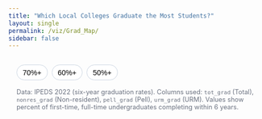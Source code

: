 ```yaml
---
title: "Which Local Colleges Graduate the Most Students?"
layout: single
permalink: /viz/Grad_Map/
sidebar: false
---
```


<div class="viz-wrap">
  <div class="viz-controls">
    <button class="threshold-btn" data-threshold="70">70%+</button>
    <button class="threshold-btn" data-threshold="60">60%+</button>
    <button class="threshold-btn" data-threshold="50">50%+</button>
  </div>

  <div id="us-gradrate-map"></div>
  <div id="state-summary" class="state-summary"></div>
  <div id="table-wrap" class="table-wrap" aria-live="polite"></div>

  <p class="footnote">
    Data: IPEDS 2022 (six-year graduation rates). Columns used: <code>tot_grad</code> (Total),
    <code>nonres_grad</code> (Non-resident), <code>pell_grad</code> (Pell), <code>urm_grad</code> (URM).
    Values show percent of first-time, full-time undergraduates completing within 6 years.
  </p>
</div>

<style>
  .viz-wrap { max-width: 1100px; margin: 0 auto; padding: 1rem; }
  .viz-controls { display: flex; gap: .5rem; margin-bottom: .5rem; }
  .threshold-btn {
    border: 1px solid #CBD5E1; background: #fff; padding: .4rem .7rem; border-radius: 999px;
    font-size: .9rem; cursor: pointer;
  }
  .threshold-btn.active { background: #2563EB; color: #fff; border-color: #1D4ED8; }
  #us-gradrate-map { width: 100%; height: auto; }
  .tooltip {
    position: fixed; transform: translate(-50%, -120%); pointer-events: none;
    background: rgba(255,255,255,.96); border: 1px solid #E5E7EB; border-radius: .375rem;
    padding: .25rem .5rem; font-size: .8rem; color: #111827; z-index: 50; box-shadow: 0 1px 4px rgba(0,0,0,.08);
  }
  .state-summary { margin: .5rem 0 0.5rem; font-weight: 600; }
  .table-wrap { overflow-x: auto; }
  table { min-width: 640px; border-collapse: collapse; width: 100%; font-size: .92rem; }
  thead tr { background: #F8FAFC; }
  th, td { padding: .5rem .6rem; border-top: 1px solid #E5E7EB; text-align: left; }
  th.num, td.num { text-align: right; white-space: nowrap; }
  tbody tr:nth-child(odd) { background: #FAFAFA; }
  .footnote { margin-top: .5rem; color: #6B7280; font-size: .8rem; }
  .clear-btn { font-size: .85rem; color: #2563EB; background: none; border: none; padding: 0; cursor: pointer; }
</style>

<link rel="preconnect" href="https://cdn.skypack.dev" />

<script type="module">
  import React, { useEffect, useMemo, useState } from "https://cdn.skypack.dev/react@18";
  import { createRoot } from "https://cdn.skypack.dev/react-dom@18/client";
  import { ComposableMap, Geographies, Geography } from "https://cdn.skypack.dev/react-simple-maps@3";
  import Papa from "https://cdn.skypack.dev/papaparse@5.4.1";

  const e = React.createElement;
  const GEO_URL = "https://cdn.jsdelivr.net/npm/us-atlas@3/states-10m.json";
  const STATE_NAME_TO_CODE = { Alabama:"AL", Alaska:"AK", Arizona:"AZ", Arkansas:"AR", California:"CA", Colorado:"CO", Connecticut:"CT", Delaware:"DE", "District of Columbia":"DC", Florida:"FL", Georgia:"GA", Hawaii:"HI", Idaho:"ID", Illinois:"IL", Indiana:"IN", Iowa:"IA", Kansas:"KS", Kentucky:"KY", Louisiana:"LA", Maine:"ME", Maryland:"MD", Massachusetts:"MA", Michigan:"MI", Minnesota:"MN", Mississippi:"MS", Missouri:"MO", Montana:"MT", Nebraska:"NE", Nevada:"NV", "New Hampshire":"NH", "New Jersey":"NJ", "New Mexico":"NM", "New York":"NY", "North Carolina":"NC", "North Dakota":"ND", Ohio:"OH", Oklahoma:"OK", Oregon:"OR", Pennsylvania:"PA", "Rhode Island":"RI", "South Carolina":"SC", "South Dakota":"SD", Tennessee:"TN", Texas:"TX", Utah:"UT", Vermont:"VT", Virginia:"VA", Washington:"WA", "West Virginia":"WV", Wisconsin:"WI", Wyoming:"WY" };

  function num(v){ if(v==null||v==="") return NaN; const n=typeof v==="number"?v:parseFloat(String(v)); return Number.isFinite(n)?n:NaN; }
  function toNum(v){ const n=num(v); return Number.isFinite(n)?n:null; }
  function fmtPct(v){ const n=num(v); return Number.isFinite(n)?`${Math.round(n)}%`:"—"; }
  function codeToName(code){ for(const [k,v] of Object.entries(STATE_NAME_TO_CODE)) if(v===code) return k; return code; }

  function App(){
    const [data,setData]=useState([]);
    const [threshold,setThreshold]=useState(70);
    const [selectedState,setSelectedState]=useState(null);
    const [hover,setHover]=useState(null);

    // CSV lives alongside this page's route: /viz/Grad_Map/ipeds_gradrate.csv
    const csvUrl = "{{ '/viz/Grad_Map/ipeds_gradrate.csv' | relative_url }}";

    useEffect(()=>{
      Papa.parse(csvUrl, {
        download:true, header:true, skipEmptyLines:true,
        complete:(res)=>{
          const rows=(res.data||[]).map(r=>({
            ...r,
            tot_grad: toNum(r.tot_grad),
            nonres_grad: toNum(r.nonres_grad),
            pell_grad: toNum(r.pell_grad),
            urm_grad: toNum(r.urm_grad),
          }));
          setData(rows);
        }
      });
    },[]);

    useEffect(()=>{
      const btns = Array.from(document.querySelectorAll(".threshold-btn"));
      for(const b of btns){
        const setActive=()=>{ btns.forEach(x=>x.classList.remove("active")); b.classList.add("active"); };
        const t = parseInt(b.getAttribute("data-threshold"));
        if(t===threshold) setActive();
        b.addEventListener("click", ()=>{ setThreshold(t); setActive(); });
      }
    },[threshold]);

    const byState = useMemo(()=>{
      const map={};
      for(const r of data){
        const code=STATE_NAME_TO_CODE[r.state];
        const g=typeof r.tot_grad==="number"?r.tot_grad:NaN;
        if(!code||Number.isNaN(g)) continue;
        if(g>=threshold){ (map[code]??=[]).push(r); }
      }
      for(const k of Object.keys(map)){
        map[k].sort((a,b)=>(num(b.tot_grad)-num(a.tot_grad)) || String(a["institution name"]).localeCompare(String(b["institution name"])));
      }
      return map;
    },[data,threshold]);

    const tableRows = selectedState ? (byState[selectedState]||[]) : [];

    return e("div", null,
      e(ComposableMap, { projection:"geoAlbersUsa", width:980, height:580, style:{width:"100%",height:"auto",background:"#fff"} },
        e(Geographies, { geography:GEO_URL }, ({ geographies }) =>
          geographies.map((geo)=>{
            const name=geo.properties.name;
            const code=STATE_NAME_TO_CODE[name];
            const count=(code && byState[code]) ? byState[code].length : 0;
            const isActive = selectedState===code;
            return e(Geography, {
              key:geo.rsmKey, geography:geo,
              onMouseMove:(evt)=>{ const x=evt.clientX, y=evt.clientY; setHover({text:`${name}: ${count} institution${count===1?"":"s"}`, x, y}); },
              onMouseLeave:()=>setHover(null),
              onClick:()=>setSelectedState(code||null),
              style:{
                default:{ fill:isActive?"#2563EB":"#E5E7EB", outline:"none", stroke:"#9CA3AF", strokeWidth:.6 },
                hover:{ fill:isActive?"#1D4ED8":"#D1D5DB", outline:"none", stroke:"#6B7280", strokeWidth:.8 },
                pressed:{ fill:"#1D4ED8", outline:"none" }
              }
            });
          })
        )
      ),
      hover && e("div", { className:"tooltip", style:{ left:hover.x, top:hover.y } }, hover.text),
      e("div", null,
        selectedState
          ? e("div", { className:"state-summary" },
              `${codeToName(selectedState)} — ${tableRows.length} institution${tableRows.length===1?"":"s"} at ${threshold}%+ `,
              e("button", { className:"clear-btn", onClick:()=>setSelectedState(null) }, "(clear)")
            )
          : e("div", { className:"state-summary", style:{fontWeight:400} }, "Select a state to see institutions with total six-year graduation rates at or above the chosen threshold.")
      ),
      selectedState && e("div", { className:"table-wrap" },
        e("table", null,
          e("thead", null, e("tr", null,
            e("th", null, "Institution"),
            e("th", {className:"num"}, "Total"),
            e("th", {className:"num"}, "Non-resident"),
            e("th", {className:"num"}, "Pell"),
            e("th", {className:"num"}, "URM")
          )),
          e("tbody", null,
            tableRows.length>0
              ? tableRows.map((r,i)=> e("tr", {key:i},
                  e("td", null, r["institution name"]),
                  e("td", {className:"num"}, e("strong", null, fmtPct(r.tot_grad))),
                  e("td", {className:"num"}, fmtPct(r.nonres_grad)),
                  e("td", {className:"num"}, fmtPct(r.pell_grad)),
                  e("td", {className:"num"}, fmtPct(r.urm_grad))
                ))
              : e("tr", null, e("td", {colSpan:5, style:{textAlign:"center",color:"#6B7280",padding:"1rem"}}, `No institutions meet the ${threshold}% threshold in this state.`))
          )
        )
      )
    );
  }

  const root = createRoot(document.getElementById("us-gradrate-map"));
  root.render(e(App));
</script>


